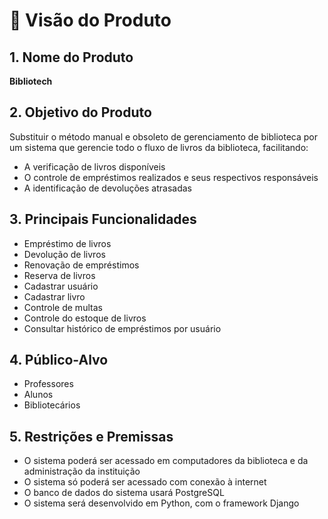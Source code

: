 # 📌 Visão do Produto

## 1. Nome do Produto
**Bibliotech**

## 2. Objetivo do Produto
Substituir o método manual e obsoleto de gerenciamento de biblioteca por um sistema que gerencie todo o fluxo de livros da biblioteca, facilitando:
- A verificação de livros disponíveis
- O controle de empréstimos realizados e seus respectivos responsáveis
- A identificação de devoluções atrasadas

## 3. Principais Funcionalidades
- Empréstimo de livros  
- Devolução de livros  
- Renovação de empréstimos  
- Reserva de livros  
- Cadastrar usuário  
- Cadastrar livro  
- Controle de multas  
- Controle do estoque de livros  
- Consultar histórico de empréstimos por usuário  

## 4. Público-Alvo
- Professores  
- Alunos  
- Bibliotecários  

## 5. Restrições e Premissas
- O sistema poderá ser acessado em computadores da biblioteca e da administração da instituição  
- O sistema só poderá ser acessado com conexão à internet  
- O banco de dados do sistema usará PostgreSQL  
- O sistema será desenvolvido em Python, com o framework Django  
